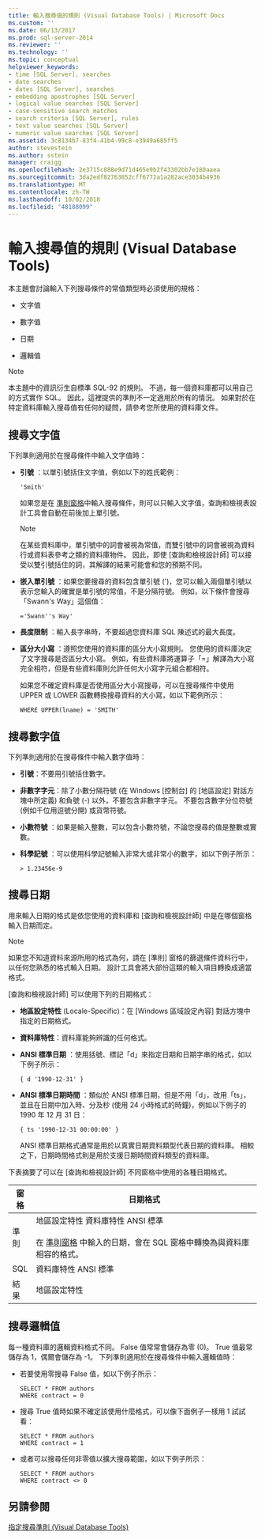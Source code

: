 ```yaml
---
title: 輸入搜尋值的規則 (Visual Database Tools) | Microsoft Docs
ms.custom: ''
ms.date: 06/13/2017
ms.prod: sql-server-2014
ms.reviewer: ''
ms.technology: ''
ms.topic: conceptual
helpviewer_keywords:
- time [SQL Server], searches
- date searches
- dates [SQL Server], searches
- embedding apostrophes [SQL Server]
- logical value searches [SQL Server]
- case-sensitive search matches
- search criteria [SQL Server], rules
- text value searches [SQL Server]
- numeric value searches [SQL Server]
ms.assetid: 3c8134b7-83f4-41b4-99c8-e3949a685ff5
author: stevestein
ms.author: sstein
manager: craigg
ms.openlocfilehash: 2e3715c888e9d71d465e9b2f43302bb7e180aaea
ms.sourcegitcommit: 3da2edf82763852cff6772a1a282ace3034b4936
ms.translationtype: MT
ms.contentlocale: zh-TW
ms.lasthandoff: 10/02/2018
ms.locfileid: "48188099"
---
```

# <a name="rules-for-entering-search-values-visual-database-tools"></a>輸入搜尋值的規則 (Visual Database Tools)
  本主題會討論輸入下列搜尋條件的常值類型時必須使用的規格：  
  
-   文字值  
  
-   數字值  
  
-   日期  
  
-   邏輯值  
  
> [!NOTE]  
>  本主題中的資訊衍生自標準 SQL-92 的規則。 不過，每一個資料庫都可以用自己的方式實作 SQL。 因此，這裡提供的準則不一定適用於所有的情況。 如果對於在特定資料庫輸入搜尋值有任何的疑問，請參考您所使用的資料庫文件。  
  
## <a name="searching-on-text-values"></a>搜尋文字值  
 下列準則適用於在搜尋條件中輸入文字值時：  
  
-   **引號** ：以單引號括住文字值，例如以下的姓氏範例：  
  
    ```  
    'Smith'  
    ```  
  
     如果您是在 [準則窗格](visual-database-tools.md)中輸入搜尋條件，則可以只輸入文字值，查詢和檢視表設計工具會自動在前後加上單引號。  
  
    > [!NOTE]  
    >  在某些資料庫中，單引號中的詞會被視為常值，而雙引號中的詞會被視為資料行或資料表參考之類的資料庫物件。 因此，即使 [查詢和檢視設計師] 可以接受以雙引號括住的詞，其解譯的結果可能會和您的預期不同。  
  
-   **嵌入單引號** ：如果您要搜尋的資料包含單引號 (')，您可以輸入兩個單引號以表示您輸入的確實是單引號的常值，不是分隔符號。 例如，以下條件會搜尋「Swann's Way」這個值：  
  
    ```  
    ='Swann''s Way'  
    ```  
  
-   **長度限制** ：輸入長字串時，不要超過您資料庫 SQL 陳述式的最大長度。  
  
-   **區分大小寫** ：遵照您使用的資料庫的區分大小寫規則。 您使用的資料庫決定了文字搜尋是否區分大小寫。 例如，有些資料庫將運算子「=」解譯為大小寫完全相符，但是有些資料庫則允許任何大小寫字元組合都相符。  
  
     如果您不確定資料庫是否使用區分大小寫搜尋，可以在搜尋條件中使用 UPPER 或 LOWER 函數轉換搜尋資料的大小寫，如以下範例所示：  
  
    ```  
    WHERE UPPER(lname) = 'SMITH'  
    ```  
  
## <a name="searching-on-numeric-values"></a>搜尋數字值  
 下列準則適用於在搜尋條件中輸入數字值時：  
  
-   **引號**：不要用引號括住數字。  
  
-   **非數字字元**：除了小數分隔符號 (在 Windows [控制台] 的 [地區設定] 對話方塊中所定義) 和負號 (-) 以外，不要包含非數字字元。 不要包含數字分位符號 (例如千位用逗號分開) 或貨幣符號。  
  
-   **小數符號** ：如果是輸入整數，可以包含小數符號，不論您搜尋的值是整數或實數。  
  
-   **科學記號** ：可以使用科學記號輸入非常大或非常小的數字，如以下例子所示：  
  
    ```  
    > 1.23456e-9  
    ```  
  
## <a name="searching-on-dates"></a>搜尋日期  
 用來輸入日期的格式是依您使用的資料庫和 [查詢和檢視設計師] 中是在哪個窗格輸入日期而定。  
  
> [!NOTE]  
>  如果您不知道資料來源所用的格式為何，請在 [準則] 窗格的篩選條件資料行中，以任何您熟悉的格式輸入日期。 設計工具會將大部份這類的輸入項目轉換成適當格式。  
  
 [查詢和檢視設計師] 可以使用下列的日期格式：  
  
-   **地區設定特性** (Locale-Specific)：在 [Windows 區域設定內容] 對話方塊中指定的日期格式。  
  
-   **資料庫特性**：資料庫能夠辨識的任何格式。  
  
-   **ANSI 標準日期** ：使用括號、標記「d」來指定日期和日期字串的格式，如以下例子所示：  
  
    ```  
    { d '1990-12-31' }  
    ```  
  
-   **ANSI 標準日期時間** ：類似於 ANSI 標準日期，但是不用「d」，改用「ts」，並且在日期中加入時、分及秒 (使用 24 小時格式的時鐘)，例如以下例子的 1990 年 12 月 31 日：  
  
    ```  
    { ts '1990-12-31 00:00:00' }  
    ```  
  
     ANSI 標準日期格式通常是用於以真實日期資料類型代表日期的資料庫。 相較之下，日期時間格式則是用於支援日期時間資料類型的資料庫。  
  
 下表摘要了可以在 [查詢和檢視設計師] 不同窗格中使用的各種日期格式。  
  
|**窗格**|**日期格式**|  
|--------------|---------------------|  
|準則|地區設定特性 資料庫特性 ANSI 標準<br /><br /> 在 [準則窗格](visual-database-tools.md) 中輸入的日期，會在 SQL 窗格中轉換為與資料庫相容的格式。|  
|SQL|資料庫特性 ANSI 標準|  
|結果|地區設定特性|  
  
## <a name="searching-on-logical-values"></a>搜尋邏輯值  
 每一種資料庫的邏輯資料格式不同。 False 值常常會儲存為零 (0)。 True 值最常儲存為 1，偶爾會儲存為 -1。 下列準則適用於在搜尋條件中輸入邏輯值時：  
  
-   若要使用零搜尋 False 值，如以下例子所示：  
  
    ```  
    SELECT * FROM authors  
    WHERE contract = 0  
    ```  
  
-   搜尋 True 值時如果不確定該使用什麼格式，可以像下面例子一樣用 1 試試看：  
  
    ```  
    SELECT * FROM authors  
    WHERE contract = 1  
    ```  
  
-   或者可以搜尋任何非零值以擴大搜尋範圍，如以下例子所示：  
  
    ```  
    SELECT * FROM authors  
    WHERE contract <> 0  
    ```  
  
## <a name="see-also"></a>另請參閱  
 [指定搜尋準則 &#40;Visual Database Tools&#41;](specify-search-criteria-visual-database-tools.md)  
  
  
